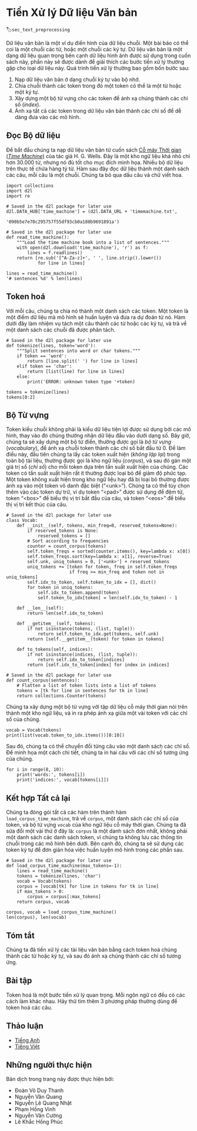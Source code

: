 <!-- ===================== Bắt đầu dịch Phần 1 ==================== -->
<!-- ========================================= REVISE BẮT ĐẦU =================================== -->

<!--
# Text Preprocessing
-->

# Tiền Xử lý Dữ liệu Văn bản

:label:`sec_text_preprocessing`

<!--
Text is an important example of sequence data.
An article can be simply viewed aspels a sequence of words, or a sequence of characters.
Given text data is a major data format besides images we are using in this book, this section will dedicate to explain the common preprocessing steps for text data.
Such preprocessing often consists of four steps:
-->

Dữ liệu văn bản là một ví dụ điển hình của dữ liệu chuỗi. 
Một bài báo có thể coi là một chuỗi các từ, hoặc một chuỗi các ký tự. 
Dữ liệu văn bản là một dạng dữ liệu quan trọng bên cạnh dữ liệu hình ảnh được sử dụng trong cuốn sách này, phần này sẽ được dành để giải thích các bước tiền xử lý thường gặp cho loại dữ liệu này.
Quá trình tiền xử lý thường bao gồm bốn bước sau: 

<!--
1. Load text as strings into memory.
2. Split strings into tokens, where a token could be a word or a character.
3. Build a vocabulary for these tokens to map them into numerical indices.
4. Map all the tokens in data into indices for ease of feeding into models.
-->

1. Nạp dữ liệu văn bản ở dạng chuỗi ký tự vào bộ nhớ. 
2. Chia chuỗi thành các token trong đó một token có thể là một từ hoặc một ký tự. 
3. Xây dựng một bộ từ vựng cho các token để ánh xạ chúng thành các chỉ số (*index*). 
4. Ánh xạ tất cả các token trong dữ liệu văn bản thành các chỉ số để dễ dàng đưa vào các mô hình. 



<!--
## Reading the Dataset
-->

## Đọc Bộ dữ liệu


<!--
To get started we load text from H. G. Wells' [Time Machine](http://www.gutenberg.org/ebooks/35).
This is a fairly small corpus of just over $30,000$ words, but for the purpose of what we want to illustrate this is just fine.
More realistic document collections contain many billions of words.
The following function reads the dataset into a list of sentences, each sentence is a string.
Here we ignore punctuation and capitalization.
-->

Để bắt đầu chúng ta nạp dữ liệu văn bản từ cuốn sách [Cỗ máy Thời gian (*Time Machine*)](http://www.gutenberg.org/ebooks/35) của tác giả H. G. Wells. 
Đây là một kho ngữ liệu khá nhỏ chỉ hơn $30.000$ từ, nhưng nó đủ tốt cho mục đích minh họa. 
Nhiều bộ dữ liệu trên thực tế chứa hàng tỷ từ. 
Hàm sau đây đọc dữ liệu thành một danh sách các câu, mỗi câu là một chuỗi. 
Chúng ta bỏ qua dấu câu và chữ viết hoa. 


```{.python .input}
import collections
import d2l
import re

# Saved in the d2l package for later use
d2l.DATA_HUB['time_machine'] = (d2l.DATA_URL + 'timemachine.txt',
                                '090b5e7e70c295757f55df93cb0a180b9691891a')

# Saved in the d2l package for later use
def read_time_machine():
    """Load the time machine book into a list of sentences."""
    with open(d2l.download('time_machine'), 'r') as f:
        lines = f.readlines()
    return [re.sub('[^A-Za-z]+', ' ', line.strip().lower())
            for line in lines]

lines = read_time_machine()
'# sentences %d' % len(lines)
```

<!-- ===================== Kết thúc dịch Phần 1 ===================== -->

<!-- ===================== Bắt đầu dịch Phần 2 ===================== -->

<!--
## Tokenization
-->

## Token hoá


<!--
For each sentence, we split it into a list of tokens.
A token is a data point the model will train and predict.
The following function supports splitting a sentence into words or characters, and returns a list of split strings.
-->

Với mỗi câu, chúng ta chia nó thành một danh sách các token. 
Một token là một điểm dữ liệu mà mô hình sẽ huấn luyện và đưa ra dự đoán từ nó. 
Hàm dưới đây làm nhiệm vụ tách một câu thành các từ hoặc các ký tự, và trả về một danh sách các chuỗi đã được phân tách. 


```{.python .input}
# Saved in the d2l package for later use
def tokenize(lines, token='word'):
    """Split sentences into word or char tokens."""
    if token == 'word':
        return [line.split(' ') for line in lines]
    elif token == 'char':
        return [list(line) for line in lines]
    else:
        print('ERROR: unknown token type '+token)

tokens = tokenize(lines)
tokens[0:2]
```

<!--
## Vocabulary
-->

## Bộ Từ vựng


<!--
The string type of the token is inconvenient to be used by models, which take numerical inputs.
Now let us build a dictionary, often called *vocabulary* as well, to map string tokens into numerical indices starting from 0.
To do so, we first count the unique tokens in all documents, called *corpus*, and then assign a numerical index to each unique token according to its frequency.
Rarely appeared tokens are often removed to reduce the complexity.
A token does not exist in corpus or has been removed is mapped into a special unknown (“&lt;unk&gt;”) token.
We optionally add a list of reserved tokens, such as “&lt;pad&gt;” a token for padding, “&lt;bos&gt;” to present the beginning for a sentence, and “&lt;eos&gt;” for the ending of a sentence.
-->

Token kiểu chuỗi không phải là kiểu dữ liệu tiện lợi được sử dụng bởi các mô hình, thay vào đó chúng thường nhận dữ liệu đầu vào dưới dạng số. 
Bây giờ, chúng ta sẽ xây dựng một bộ từ điển, thường được gọi là *bộ từ vựng* (*vocabulary*), để ánh xạ chuỗi token thành các chỉ số bắt đầu từ 0. 
Để làm điều này, đầu tiên chúng ta lấy các token xuất hiện (*không lặp lại*) trong toàn bộ tài liệu, thường được gọi là kho ngữ liệu (*corpus*), và sau đó gán một giá trị số (*chỉ số*) cho mỗi token dựa trên tần suất xuất hiện của chúng. 
Các token có tần suất xuất hiện rất ít thường được loại bỏ để giảm độ phức tạp. 
Một token không xuất hiện trong kho ngữ liệu hay đã bị loại bỏ thường được ánh xạ vào một token vô danh đặc biệt (“&lt;unk&gt;”). 
Chúng ta có thể tùy chọn thêm vào các token dự trữ, ví dụ token “&lt;pad&gt;” được sử dụng để đệm từ, token “&lt;bos&gt;” để biểu thị vị trí bắt đầu của câu, và token “&lt;eos&gt;” để biểu thị vị trí kết thúc của câu. 


```{.python .input  n=9}
# Saved in the d2l package for later use
class Vocab:
    def __init__(self, tokens, min_freq=0, reserved_tokens=None):
        if reserved_tokens is None:
            reserved_tokens = []
        # Sort according to frequencies
        counter = count_corpus(tokens)
        self.token_freqs = sorted(counter.items(), key=lambda x: x[0])
        self.token_freqs.sort(key=lambda x: x[1], reverse=True)
        self.unk, uniq_tokens = 0, ['<unk>'] + reserved_tokens
        uniq_tokens += [token for token, freq in self.token_freqs
                        if freq >= min_freq and token not in uniq_tokens]
        self.idx_to_token, self.token_to_idx = [], dict()
        for token in uniq_tokens:
            self.idx_to_token.append(token)
            self.token_to_idx[token] = len(self.idx_to_token) - 1

    def __len__(self):
        return len(self.idx_to_token)

    def __getitem__(self, tokens):
        if not isinstance(tokens, (list, tuple)):
            return self.token_to_idx.get(tokens, self.unk)
        return [self.__getitem__(token) for token in tokens]

    def to_tokens(self, indices):
        if not isinstance(indices, (list, tuple)):
            return self.idx_to_token[indices]
        return [self.idx_to_token[index] for index in indices]

# Saved in the d2l package for later use
def count_corpus(sentences):
    # Flatten a list of token lists into a list of tokens
    tokens = [tk for line in sentences for tk in line]
    return collections.Counter(tokens)
```

<!--
We construct a vocabulary with the time machine dataset as the corpus, and then print the map between a few tokens and their indices.
-->

Chúng ta xây dựng một bộ từ vựng với tập dữ liệu cỗ máy thời gian nói trên thành một kho ngữ liệu, và in ra phép ánh xạ giữa một vài token với các chỉ số của chúng.


```{.python .input  n=23}
vocab = Vocab(tokens)
print(list(vocab.token_to_idx.items())[0:10])
```

<!--
After that, we can convert each sentence into a list of numerical indices.
To illustrate in detail, we print two sentences with their corresponding indices.
-->

Sau đó, chúng ta có thể chuyển đổi từng câu vào một danh sách các chỉ số. 
Để minh họa một cách chi tiết, chúng ta in hai câu với các chỉ số tương ứng của chúng. 


```{.python .input  n=25}
for i in range(8, 10):
    print('words:', tokens[i])
    print('indices:', vocab[tokens[i]])
```

<!-- ===================== Kết thúc dịch Phần 2 ===================== -->

<!-- ===================== Bắt đầu dịch Phần 3 ===================== -->

<!--
## Putting All Things Together
-->

## Kết hợp Tất cả lại


<!--
Using the above functions, we package everything into the `load_corpus_time_machine` function, 
which returns `corpus`, a list of token indices, and `vocab`, the vocabulary of the time machine corpus.
The modification we did here is that `corpus` is a single list, not a list of token lists, since we do not keep the sequence information in the following models.
Besides, we use character tokens to simplify the training in later sections.
-->

Chúng ta đóng gói tất cả các hàm trên thành hàm `load_corpus_time_machine`, trả về `corpus`, một danh sách các chỉ số của token, và bộ từ vựng `vocab` của kho ngữ liệu cỗ máy thời gian. 
Chúng ta đã sửa đổi một vài thứ ở đây là: `corpus` là một danh sách đơn nhất, không phải một danh sách các danh sách token, vì chúng ta không lưu các thông tin chuỗi trong các mô hình bên dưới. 
Bên cạnh đó, chúng ta sẽ sử dụng các token ký tự để đơn giản hóa việc huấn luyện mô hình trong các phần sau.



```{.python .input}
# Saved in the d2l package for later use
def load_corpus_time_machine(max_tokens=-1):
    lines = read_time_machine()
    tokens = tokenize(lines, 'char')
    vocab = Vocab(tokens)
    corpus = [vocab[tk] for line in tokens for tk in line]
    if max_tokens > 0:
        corpus = corpus[:max_tokens]
    return corpus, vocab

corpus, vocab = load_corpus_time_machine()
len(corpus), len(vocab)
```

<!--
## Summary
-->

## Tóm tắt

<!--
* We preprocessed the documents by tokenizing them into words or characters and then mapping into indices.
-->

Chúng ta đã tiền xử lý các tài liệu văn bản bằng cách token hoá chúng thành các từ hoặc ký tự, và sau đó ánh xạ chúng thành các chỉ số tương ứng.



<!--
## Exercises
-->

## Bài tập

<!--
Tokenization is a key preprocessing step.
It varies for different languages.
Try to find another 3 commonly used methods to tokenize sentences.
-->

Token hoá là một bước tiền xử lý quan trọng. 
Mỗi ngôn ngữ có đều có các cách làm khác nhau. 
Hãy thử tìm thêm 3 phương pháp thường dùng để token hoá các câu. 


<!-- ===================== Kết thúc dịch Phần 3 ===================== -->
<!-- ========================================= REVISE KẾT THÚC =================================== -->

## Thảo luận
* [Tiếng Anh](https://discuss.mxnet.io/t/2363)
* [Tiếng Việt](https://forum.machinelearningcoban.com/c/d2l)

## Những người thực hiện
Bản dịch trong trang này được thực hiện bởi:

* Đoàn Võ Duy Thanh
* Nguyễn Văn Quang
* Nguyễn Lê Quang Nhật
* Phạm Hồng Vinh
* Nguyễn Văn Cường
* Lê Khắc Hồng Phúc